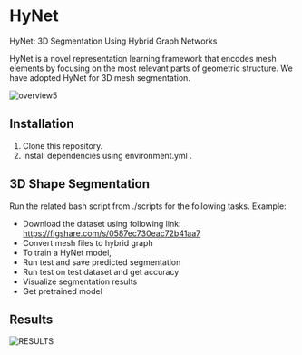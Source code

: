 # HyNet
HyNet: 3D Segmentation Using Hybrid Graph Networks

HyNet is a novel representation learning framework that encodes mesh elements by focusing on the most relevant parts of geometric structure. We have adopted HyNet for 3D mesh segmentation.

![overview5](https://user-images.githubusercontent.com/81344957/112779416-af510400-9014-11eb-9362-912ccf6687b4.jpg)

## Installation

1. Clone this repository.
2. Install dependencies using environment.yml .

## 3D Shape Segmentation
Run the related bash script from ./scripts for the following tasks. Example: 
- Download the dataset using following link:
  https://figshare.com/s/0587ec730eac72b41aa7
- Convert mesh files to hybrid graph
- To train a HyNet model,
- Run test and save predicted segmentation
- Run test on test dataset and get accuracy
- Visualize segmentation results
- Get pretrained model

## Results
![RESULTS](https://user-images.githubusercontent.com/81344957/112779505-de677580-9014-11eb-922a-d3c50cc397dd.jpg)

